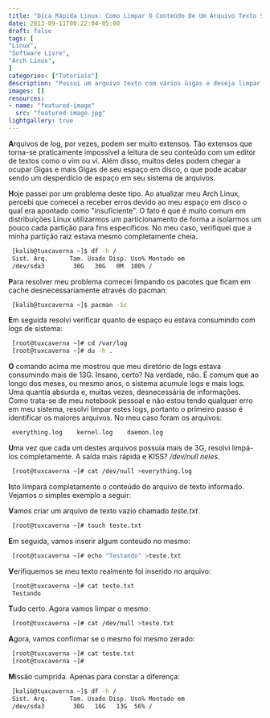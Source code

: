 ```yaml
---
title: "Dica Rápida Linux: Como Limpar O Conteúdo De Um Arquivo Texto Sem Abrir O Mesmo"
date: 2013-09-11T00:22:04-05:00
draft: false
tags: [
"Linux",
"Software Livre",
"Arch Linux",
]
categories: ["Tutoriais"]
description: "Possui um arquivo texto com vários Gigas e deseja limpar seu conteúdo sem abrir o mesmo? Saiba como..."
images: []
resources:
- name: "featured-image"
  src: "featured-image.jpg"
lightgallery: true
---
```

**A**rquivos de log, por vezes, podem ser muito extensos. Tão extensos que torna-se praticamente impossível a leitura de seu conteúdo com um editor de textos como o vim ou vi. Além disso, muitos deles podem chegar a ocupar Gigas e mais Gigas de seu espaço em disco, o que pode acabar sendo um desperdício de espaço em seu sistema de arquivos.

<!--more-->

**H**oje passei por um problema deste tipo. Ao atualizar meu Arch Linux, percebi que comecei a receber erros devido ao meu espaço em disco o qual era apontado como "insuficiente". O fato é que é muito comum em distribuições Linux utilizarmos um particionamento de forma a isolarmos um pouco cada partição para fins específicos. No meu caso, verifiquei que a minha partição raíz estava mesmo completamente cheia.

```bash
 [kalib@tuxcaverna ~]$ df -h /
 Sist. Arq.      Tam. Usado Disp. Uso% Montado em
 /dev/sda3        30G   30G   0M  100% /
```

**P**ara resolver meu problema comecei limpando os pacotes que ficam em cache desnecessariamente através do pacman:

```bash
 [kalib@tuxcaverna ~]$ pacman -Sc
```

**E**m seguida resolvi verificar quanto de espaço eu estava consumindo com logs de sistema:

```bash
 [root@tuxcaverna ~]# cd /var/log
 [root@tuxcaverna ~]# du -h .
```

**O** comando acima me mostrou que meu diretório de logs estava consumindo mais de 13G. Insano, certo? Na verdade, não. É comum que ao longo dos meses, ou mesmo anos, o sistema acumule logs e mais logs. Uma quantia absurda e, muitas vezes, desnecessária de informações. Como trata-se de meu notebook pessoal e não estou tendo qualquer erro em meu sistema, resolvi limpar estes logs, portanto o primeiro passo é identificar os maiores arquivos. No meu caso foram os arquivos:

```bash
 everything.log    kernel.log    daemon.log
```

**U**ma vez que cada um destes arquivos possuía mais de 3G, resolvi limpá-los completamente. A saída mais rápida e KISS? */dev/null neles*.

```bash
 [root@tuxcaverna ~]# cat /dev/null >everything.log
```

**I**sto limpará completamente o conteúdo do arquivo de texto informado. Vejamos o simples exemplo a seguir:

**V**amos criar um arquivo de texto vazio chamado *teste.txt*.

```bash
 [root@tuxcaverna ~]# touch teste.txt
```

**E**m seguida, vamos inserir algum conteúdo no mesmo:

```bash
 [root@tuxcaverna ~]# echo "Testando" >teste.txt
```

**V**erifiquemos se meu texto realmente foi inserido no arquivo:

```bash
 [root@tuxcaverna ~]# cat teste.txt
 Testando
```

**T**udo certo. Agora vamos limpar o mesmo:

```bash
 [root@tuxcaverna ~]# cat /dev/null >teste.txt
```

**A**gora, vamos confirmar se o mesmo foi mesmo zerado:

```bash
 [root@tuxcaverna ~]# cat teste.txt
 [root@tuxcaverna ~]#
```

**M**issão cumprida. Apenas para constar a diferença:

```bash
 [kalib@tuxcaverna ~]$ df -h /
 Sist. Arq.      Tam. Usado Disp. Uso% Montado em
 /dev/sda3        30G   16G   13G  56% /
```

